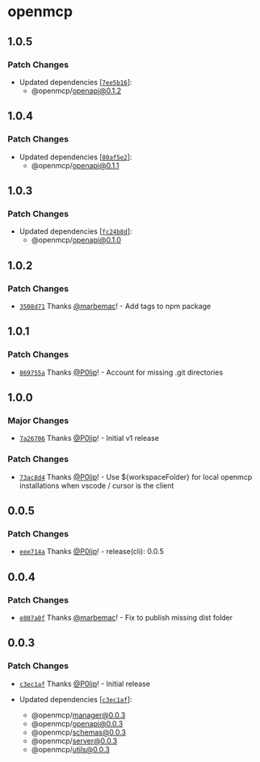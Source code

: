 # openmcp

## 1.0.5

### Patch Changes

- Updated dependencies
  [[`7ee5b16`](https://github.com/getdatanaut/openmcp/commit/7ee5b169d621211ed85dbb11625a8dd6b951178b)]:
  - @openmcp/openapi@0.1.2

## 1.0.4

### Patch Changes

- Updated dependencies
  [[`00af5e2`](https://github.com/getdatanaut/openmcp/commit/00af5e2dc9e639c3877172bef5637e147bcd1b67)]:
  - @openmcp/openapi@0.1.1

## 1.0.3

### Patch Changes

- Updated dependencies
  [[`fc24b8d`](https://github.com/getdatanaut/openmcp/commit/fc24b8d5d47c9e7fb9f6bbc0498824432c0b432b)]:
  - @openmcp/openapi@0.1.0

## 1.0.2

### Patch Changes

- [`3508d71`](https://github.com/getdatanaut/openmcp/commit/3508d71578ac6c6a403588d23d673fc06a352bef) Thanks
  [@marbemac](https://github.com/marbemac)! - Add tags to npm package

## 1.0.1

### Patch Changes

- [`869755a`](https://github.com/getdatanaut/openmcp/commit/869755ab6b4d2ad7059793c46757c8bb39b5c3b0) Thanks
  [@P0lip](https://github.com/P0lip)! - Account for missing .git directories

## 1.0.0

### Major Changes

- [`7a26706`](https://github.com/getdatanaut/openmcp/commit/7a2670675adfce757f24f3cfcab49cdfc5465fb6) Thanks
  [@P0lip](https://github.com/P0lip)! - Initial v1 release

### Patch Changes

- [`73ac8d4`](https://github.com/getdatanaut/openmcp/commit/73ac8d41f1517d6fbddcf7387d96f3f0c94fa964) Thanks
  [@P0lip](https://github.com/P0lip)! - Use ${workspaceFolder} for local openmcp installations when vscode / cursor is
  the client

## 0.0.5

### Patch Changes

- [`eee714a`](https://github.com/getdatanaut/openmcp/commit/eee714ad002396876b0b164f23e621ef64fde9c5) Thanks
  [@P0lip](https://github.com/P0lip)! - release(cli): 0.0.5

## 0.0.4

### Patch Changes

- [`e807a0f`](https://github.com/getdatanaut/openmcp/commit/e807a0fa04e9813eca017d866a7cb6a5ace8f817) Thanks
  [@marbemac](https://github.com/marbemac)! - Fix to publish missing dist folder

## 0.0.3

### Patch Changes

- [`c3ec1af`](https://github.com/getdatanaut/openmcp/commit/c3ec1afdf557b8552d62a3981ced2bb2a5bf6371) Thanks
  [@P0lip](https://github.com/P0lip)! - Initial release

- Updated dependencies
  [[`c3ec1af`](https://github.com/getdatanaut/openmcp/commit/c3ec1afdf557b8552d62a3981ced2bb2a5bf6371)]:
  - @openmcp/manager@0.0.3
  - @openmcp/openapi@0.0.3
  - @openmcp/schemas@0.0.3
  - @openmcp/server@0.0.3
  - @openmcp/utils@0.0.3
